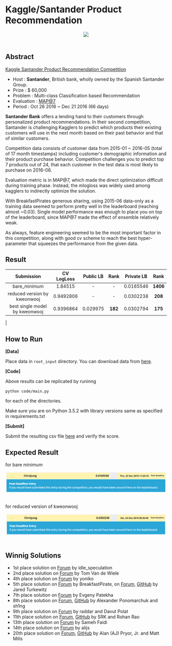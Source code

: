 # Kaggle/Santander Product Recommendation

<div align="center">
  <img src="https://kaggle2.blob.core.windows.net/competitions/kaggle/5558/media/santander-banner-ts-660x.png"><br><br>
</div>

## Abstract
[Kaggle Santander Product Recommendation Competition](https://www.kaggle.com/c/santander-product-recommendation)

- Host : **Santander**, British bank, wholly owned by the Spanish Santander Group.
- Prize : $ 60,000
- Problem : Multi-class Classification based Recommendation
- Evaluation : [MAP@7](https://www.kaggle.com/wiki/MeanAveragePrecision)
- Period : Oct 26 2016 ~ Dec 21 2016 (66 days)

**Santander Bank** offers a lending hand to their customers through personalized product recommendations. In their second competition, Santander is challenging Kagglers to predict which products their existing customers will use in the next month based on their past behavior and that of similar customers.

Competition data consists of customer data from 2015-01 ~ 2016-05 (total of 17 month timestamps) including customer's demographic information and their product purchase behavior. Competition challenges you to predict top 7 products out of 24, that each customer in the test data is most likely to purchase on 2016-06.

Evaluation metric is in MAP@7, which made the direct optimization difficult during training phase. Instead, the mlogloss was widely used among kagglers to indirectly optimize the solution.

With BreakfastPirates generous sharing, using 2015-06 data-only as a training data seemed to perform pretty well in the leaderboard (reaching almost ~0.03). Single model performance was enough to place you on top of the leaderboard, since MAP@7 made the effect of ensemble relatively weak.

As always, feature engineering seemed to be the most important factor in this competition, along with good cv scheme to reach the best hyper-parameter that squeezes the performance from the given data.


## Result
| Submission | CV LogLoss | Public LB | Rank | Private LB | Rank |
|:----------:|:----------:|:---------:|:----:|:----------:|:----:|
| bare_minimum | 1.84515 | - | - | 0.0165546 | **1406** |
| reduced version by kweonwooj | 0.9492806 | - | - | 0.0302238 | **208** |
| best single model by kweonwooj | 0.9396864 | 0.029975 | **182** | 0.0302794 | **175** |
|  

## How to Run

**[Data]** 

Place data in ```root_input``` directory. You can download data from [here](https://www.kaggle.com/c/santander-product-recommendation/data).

**[Code]**

Above results can be replicated by runinng

```
python code/main.py
```
for each of the directories.

Make sure you are on Python 3.5.2 with library versions same as specified in requirements.txt

**[Submit]**

Submit the resulting csv file [here](https://www.kaggle.com/c/santander-product-recommendation/submissions/attach) and verify the score.

## Expected Result

for bare minimum
<div align="center">
  <img src="./root_input/bare_minimum.png"><br><br>
</div>

for reduced version of kweonwooj
<div align="center">
  <img src="./root_input/kweonwooj.png"><br><br>
</div>

## Winnig Solutions
- 1st place solution on [Forum](https://www.kaggle.com/c/santander-product-recommendation/forums/t/26835/1-solution) by idle_speculation
- 2nd place solution on [Forum](https://www.kaggle.com/c/santander-product-recommendation/forums/t/26824/2nd-place-solution) by Tom Van de Wiele
- 4th place solution on [Forum](https://www.kaggle.com/c/santander-product-recommendation/forums/t/26845/4th-place-solution) by yoniko
- 5th place solution on [Forum](https://www.kaggle.com/c/santander-product-recommendation/forums/t/26786/solution-sharing) by BreakfastPirate, on [Forum](https://www.kaggle.com/forums/f/1789/santander-product-recommendation/t/26841/5-solution), [GitHub](https://github.com/jturkewitz/SideProjects/tree/master/Kaggle/Santander_Prod) by Jared Turkewitz
- 7th place solution on [Forum](https://www.kaggle.com/c/santander-product-recommendation/forums/t/26802/7-solution) by Evgeny Patekha
- 8th place solution on [Forum](https://www.kaggle.com/c/santander-product-recommendation/forums/t/26838/8-solution-code), [GitHub](https://github.com/yaxinus/santander-product-recommendation-8th-place) by Alexander Ponomarchuk and sh1ng
- 9th place solution on [Forum](https://www.kaggle.com/c/santander-product-recommendation/forums/t/26809/9-solution) by raddar and Davut Polat
- 11th place solution on [Forum](https://www.kaggle.com/c/santander-product-recommendation/forums/t/26823/11-solution-and-code), [GitHub](https://github.com/rohanrao91/Kaggle_SantanderProductRecommendation) by SRK and Rohan Rao
- 13th place solution on [Forum](https://www.kaggle.com/c/santander-product-recommendation/forums/t/26816/13-solution-sharing) by Sameh Faidi
- 14th place solution on [Forum](https://www.kaggle.com/c/santander-product-recommendation/forums/t/26808/some-ideas-from-my-solution) by alijs
- 20th place solution on [Forum](https://www.kaggle.com/c/santander-product-recommendation/forums/t/26785/aj-and-matt-s-solution-details), [GitHub](https://github.com/apryor6/Kaggle-Competition-Santander) by Alan (AJ) Pryor, Jr. and Matt Mills